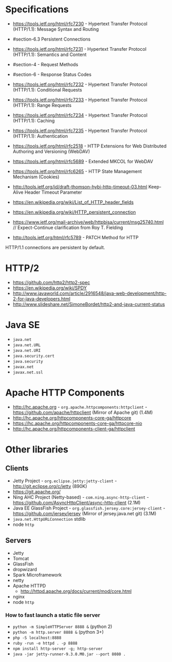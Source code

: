 # Specifications
- https://tools.ietf.org/html/rfc7230 - Hypertext Transfer Protocol (HTTP/1.1): Message Syntax and Routing
- #section-6.3 Persistent Connections
- https://tools.ietf.org/html/rfc7231 - Hypertext Transfer Protocol (HTTP/1.1): Semantics and Content
- #section-4 - Request Methods
- #section-6 - Response Status Codes
- https://tools.ietf.org/html/rfc7232 - Hypertext Transfer Protocol (HTTP/1.1): Conditional Requests
- https://tools.ietf.org/html/rfc7233 - Hypertext Transfer Protocol (HTTP/1.1): Range Requests
- https://tools.ietf.org/html/rfc7234 - Hypertext Transfer Protocol (HTTP/1.1): Caching
- https://tools.ietf.org/html/rfc7235 - Hypertext Transfer Protocol (HTTP/1.1): Authentication
- https://tools.ietf.org/html/rfc2518 - HTTP Extensions for Web Distributed Authoring and Versioning (WebDAV)
- https://tools.ietf.org/html/rfc5689 - Extended MKCOL for WebDAV
- https://tools.ietf.org/html/rfc6265 - HTTP State Management Mechanism (Cookies)
- http://tools.ietf.org/id/draft-thomson-hybi-http-timeout-03.html Keep-Alive Header Timeout Parameter

- https://en.wikipedia.org/wiki/List_of_HTTP_header_fields
- https://en.wikipedia.org/wiki/HTTP_persistent_connection
- https://www.ietf.org/mail-archive/web/httpbisa/current/msg25740.html // Expect-Continue clarification from Roy T. Fielding
- http://tools.ietf.org/html/rfc5789 - PATCH Method for HTTP

HTTP/1.1 connections are persistent by default.

# HTTP/2
- https://github.com/http2/http2-spec
- https://en.wikipedia.org/wiki/SPDY
- http://www.javaworld.com/article/2916548/java-web-development/http-2-for-java-developers.html
- http://www.slideshare.net/SimoneBordet/http2-and-java-current-status

# Java SE
- `java.net`
- `java.net.URL`
- `java.net.URI`
- `java.security.cert`
- `java.security`
- `javax.net`
- `javax.net.ssl`

# Apache HTTP Components
- http://hc.apache.org - `org.apache.httpcomponents:httpclient` - https://github.com/apache/httpclient (Mirror of Apache git) (1.4M)
- http://hc.apache.org/httpcomponents-core-ga/httpcore
- https://hc.apache.org/httpcomponents-core-ga/httpcore-nio
- http://hc.apache.org/httpcomponents-client-ga/httpclient

# Other libraries

## Clients
- Jetty Project - `org.eclipse.jetty:jetty-client` - http://git.eclipse.org/c/jetty (890K)
- https://git.apache.org/
- Ning AHC Project (Netty-based) - `com.ning.async-http-client` - https://github.com/AsyncHttpClient/async-http-client (2.1M)
- Java EE GlassFish Project - `org.glassfish.jersey.core:jersey-client` - https://github.com/jersey/jersey (Mirror of jersey.java.net git) (3.1M)
- `java.net.HttpURLConnection` stdlib
- node `http`

## Servers
- Jetty
- Tomcat
- GlassFish
- dropwizard
- Spark Microframework
- netty
- Apache HTTPD
  + http://httpd.apache.org/docs/current/mod/core.html
- nginx
- node `http`

### How to fast launch a static file server
- `python -m SimpleHTTPServer 8888 &` (python 2)
- `python -m http.server 8888 &` (python 3+)
- `php -S localhost:8888`
- `ruby -run -e httpd . -p 8888`
- `npm install http-server -g; http-server`
- `java -jar jetty-runner-9.3.0.M0.jar --port 8080 .`
